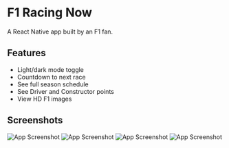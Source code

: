 # F1 Racing Now

A React Native app built by an F1 fan.

## Features

- Light/dark mode toggle
- Countdown to next race
- See full season schedule
- See Driver and Constructor points
- View HD F1 images

## Screenshots

![App Screenshot](./screenshots/Home.png)
![App Screenshot](./screenshots/Schedule.png)
![App Screenshot](./screenshots/Drivers.png)
![App Screenshot](./screenshots/Constructors.png)
